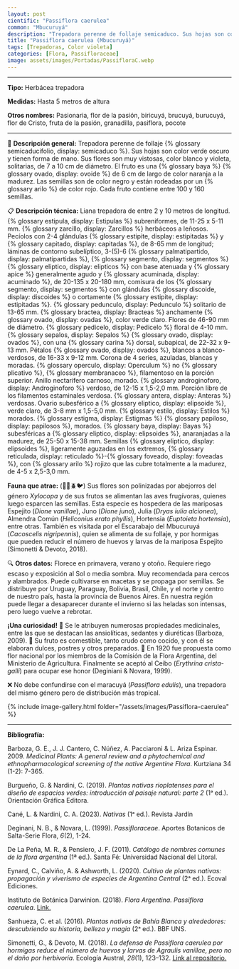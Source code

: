 ```yaml
---
layout: post
cientific: "Passiflora caerulea"
common: "Mbucuruyá"
description: "Trepadora perenne de follaje semicaduco. Sus hojas son color verde oscuro y tienen forma de mano. Sus flores son muy vistosas, color blanco y violeta, solitarias, de 7 a 10 cm de diámetro. El fruto es una baya ovoide de 6 cm de largo de color naranja a la madurez. Las semillas son de color negro y están rodeadas por un arilo de color rojo. Cada fruto contiene entre 100 y 160 semillas."
title: "Passiflora caerulea (Mbucuruyá)"
tags: [Trepadoras, Color violeta]
categories: [Flora, Passifloraceae]
image: assets/images/Portadas/PassifloraC.webp
---
```


***

**Tipo:** Herbácea trepadora

**Medidas:** Hasta 5 metros de altura

**Otros nombres:** Pasionaria, flor de la pasión, biricuyá, brucuyá, burucuyá, flor de Cristo, fruta de la pasión, granadilla, pasiflora, pocote

***

🌱 **Descripción general:** Trepadora perenne de follaje {% glossary semicaducifolio, display: semicaduco %}. Sus hojas son color verde oscuro y tienen forma de mano. Sus flores son muy vistosas, color blanco y violeta, solitarias, de 7 a 10 cm de diámetro. El fruto es una {% glossary baya %} {% glossary ovado, display: ovoide %} de 6 cm de largo de color naranja a la madurez. Las semillas son de color negro y están rodeadas por un {% glossary arilo %} de color rojo. Cada fruto contiene entre 100 y 160 semillas.

📋 **Descripción técnica:** Liana trepadora de entre 2 y 10 metros de longitud. {% glossary estipula, display: Estipulas %} subreniformes, de 11-25 x 5-11 mm. {% glossary zarcillo, display: Zarcillos %} herbáceos a leñosos. Pecíolos con 2-4 glándulas {% glossary estipite, display: estipitadas %} y {% glossary capitado, display: capitadas %}, de 8-65 mm de longitud; láminas de contorno subelíptico, 3-(5)-6 {% glossary palmatipartido, display: palmatipartidas %}, {% glossary segmento, display: segmentos %} {% glossary eliptico, display: elipticos %} con base atenuada y {% glossary apice %} generalmente agudo y {% glossary acuminada, display: acuminado %}, de 20-135 x 20-180 mm, comisura de los {% glossary segmento, display: segmentos %} con glándulas {% glossary discoide, display: discoides %} o cortamente {% glossary estipite, display: estipitadas %}. {% glossary pedunculo, display: Pedunculo %} solitario de 13-65 mm. {% glossary bractea, display: Bracteas %} anchamente {% glossary ovado, display: ovadas %}, color verde claro. Flores de 46-90 mm de diámetro. {% glossary pedicelo, display: Pedicelo %} floral de 4-10 mm. {% glossary sepalos, display: Sepalos %} {% glossary ovado, display: ovados %}, con una {% glossary carina %} dorsal, subapical, de 22-32 x 9- 13 mm. Pétalos {% glossary ovado, display: ovados %}, blancos a blanco-verdosos, de 16-33 x 9-12 mm. Corona de 4 series, azuladas, blancas y moradas. {% glossary operculo, display: Operculum %} no {% glossary plicativo %}, {% glossary membranaceo %}, filamentoso en la porción superior. Anillo nectarífero carnoso, morado. {% glossary androginoforo, display: Androginoforo %} verdoso, de 12-15 x 1,5-2,0 mm. Porción libre de los filamentos estaminales verdosa. {% glossary antera, display: Anteras %} verdosas. Ovario subesférico a {% glossary eliptico, display: elipsoide %}, verde claro, de 3-8 mm x 1,5-5,0 mm. {% glossary estilo, display: Estilos %} morados. {% glossary estigma, display: Estigmas %} {% glossary papiloso, display: papilosos %}, morados. {% glossary baya, display: Bayas %} subesféricas a {% glossary eliptico, display: elipsoides %}, anaranjadas a la madurez, de 25-50 x 15-38 mm. Semillas {% glossary eliptico, display: elipsoides %}, ligeramente aguzadas en los extremos, {% glossary reticulada, display: reticulado %}-{% glossary foveado, display: foveadas %}, con {% glossary arilo %} rojizo que las cubre totalmente a la madurez, de 4-5 x 2,5-3,0 mm.

**Fauna que atrae:** (🦋🐝🪲🐦) Sus flores son polinizadas por abejorros del género *Xylocopa* y de sus frutos se alimentan las aves frugívoras, quienes luego esparcen las semillas. Esta especie es hospedera de las mariposas Espejito (*Dione vanillae*), Juno (*Dione juno*), Julia (*Dryas iulia alcionea*), Almendra Común (*Heliconius erato phyllis*), Hortensia (*Euptoieta hortensia*), entre otras. También es visitada por el Escarabajo del Mbucuruyá (*Cacoscelis nigripennis*), quien se alimenta de su follaje, y por hormigas que pueden reducir el número de huevos y larvas de la mariposa Espejito (Simonetti & Devoto, 2018).

🔍 **Otros datos:** Florece en primavera, verano y otoño. Requiere riego escaso y exposición al Sol o media sombra. Muy recomendada para cercos y alambrados. Puede cultivarse en macetas y se propaga por semillas. Se distribuye por Uruguay, Paraguay, Bolivia, Brasil, Chile, y el norte y centro de nuestro país, hasta la provincia de Buenos Aires. En nuestra región puede llegar a desaparecer durante el invierno si las heladas son intensas, pero luego vuelve a rebrotar.

**¡Una curiosidad!** 👀 Se le atribuyen numerosas propiedades medicinales, entre las que se destacan las ansiolíticas, sedantes y diuréticas (Barboza, 2009).
👀 Su fruto es comestible, tanto crudo como cocido, y con él se elaboran dulces, postres y otros preparados.
👀 En 1920 fue propuesta como flor nacional por los miembros de la Comisión de la Flora Argentina, del Ministerio de Agricultura. Finalmente se aceptó al Ceibo (*Erythrina crista-galli*) para ocupar ese honor (Deginiani & Novara, 1999).

❌ No debe confundirse con el maracuyá (*Passiflora edulis*), una trepadora del mismo género pero de distribución más tropical.

 {% include image-gallery.html folder="/assets/images/Passiflora-caerulea" %}

***

**Bibliografía:**

Barboza, G. E., J. J. Cantero, C. Núñez, A. Pacciaroni & L. Ariza Espinar. 2009. *Medicinal Plants: A general review and a phytochemical and ethnopharmacological screening of the native Argentine Flora*. Kurtziana 34 (1-2): 7-365.

Burgueño, G. & Nardini, C. (2019). *Plantas nativas rioplatenses para el diseño de espacios verdes: introducción al paisaje natural: parte 2* (1ᵃ ed.). Orientación Gráfica Editora.

Cané, L. & Nardini, C. A. (2023). *Nativas* (1ᵃ ed.). Revista Jardín

Deginani, N. B., & Novara, L. (1999). *Passifloraceae*. Aportes Botanicos de Salta-Serie Flora, *6*(2), 1-24.

De La Peña, M. R., & Pensiero, J. F. (2011). *Catálogo de nombres comunes de la flora argentina* (1ª ed.). Santa Fé: Universidad Nacional del Litoral.

Eynard, C., Calviño, A. & Ashworth, L. (2020). *Cultivo de plantas nativas: propagación y viverismo de especies de Argentina Central* (2ᵃ ed.). Ecoval Ediciones.

Instituto de Botánica Darwinion. (2018). *Flora Argentina. Passiflora caerulea*. [Link.](https://buscador.floraargentina.edu.ar/species/details/3962)

Sanhueza, C. et al. (2016). *Plantas nativas de Bahía Blanca y alrededores: descubriendo su historia, belleza y magia* (2ᵃ ed.). BBF UNS.

Simonetti, G., & Devoto, M. (2018). *La defensa de Passiflora caerulea por hormigas reduce el número de huevos y larvas de Agraulis vanillae, pero no el daño por herbivoría*. Ecología Austral, *28*(1), 123–132. 
[Link al repositorio.](https://doi.org/10.25260/EA.18.28.1.0.635)
